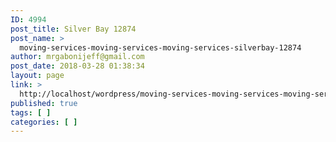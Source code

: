 ```yaml
---
ID: 4994
post_title: Silver Bay 12874
post_name: >
  moving-services-moving-services-moving-services-silverbay-12874
author: mrgabonijeff@gmail.com
post_date: 2018-03-28 01:38:34
layout: page
link: >
  http://localhost/wordpress/moving-services-moving-services-moving-services-silverbay-12874/
published: true
tags: [ ]
categories: [ ]
---
```

